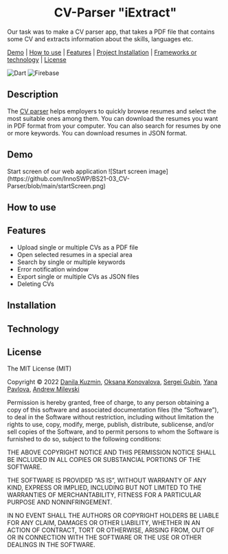 <h1 align="center"> CV-Parser "iExtract"</h1>

Our task was to make a CV parser app, that takes a PDF file that contains some CV and extracts information about the skills, languages etc.



[Demo](#demo) |
[How to use](#use) |
[Features](#features) |
[Project Installation](#installation) |
[Frameworks or technology](#framework) |
[License](#license)


![Dart](https://img.shields.io/badge/dart-%230175C2.svg?style=for-the-badge&logo=dart&logoColor=white)
![Firebase](https://img.shields.io/badge/firebase-%23039BE5.svg?style=for-the-badge&logo=firebase)

## Description

The [CV parser](https://cv-parser-265d0.firebaseapp.com/#/) helps employers to quickly browse resumes and select the most suitable ones among them. You can download the resumes you want in PDF format from your computer. You can also search for resumes by one or more keywords. You can download resumes in JSON format.
<!-- ![Dart](https://img.shields.io/badge/dart-%230175C2.svg?style=for-the-badge&logo=dart&logoColor=white)
![Firebase](https://img.shields.io/badge/firebase-%23039BE5.svg?style=for-the-badge&logo=firebase)

<img src="https://github.com/devicons/devicon/blob/master/icons/firebase/firebase-plain-wordmark.svg" title="Firebase" alt="Firebase" width="40" height="40"/>&nbsp; -->

<h2 name="demo">Demo</h2>
Start screen of our web application
 ![Start screen image](https://github.com/InnoSWP/BS21-03_CV-Parser/blob/main/startScreen.png)

<h2 name="use">How to use</h2>



<h2 name="features">Features</h2>

* Upload single or multiple CVs as a PDF file
* Open selected resumes in a special area 
* Search by single or multiple keywords
* Error notification window
* Export single or multiple CVs as JSON files
* Deleting CVs

<h2 name="installation">Installation</h2>

<h2 name="framework">Technology</h2>



<h2 name="lincense">License</h2>
The MIT License (MIT)

Copyright © 2022 [Danila Kuzmin](https://github.com/BikTracker), [Oksana Konovalova](https://github.com/ksko02), [Sergei Gubin](https://github.com/Uec3), [Yana Pavlova](https://github.com/nytakoe1), [Andrew Milevski](https://github.com/Neph0)

Permission is hereby granted, free of charge, to any person obtaining a copy of this software and associated documentation files (the “Software”), to deal in the Software without restriction, including without limitation the rights to use, copy, modify, merge, publish, distribute, sublicense, and/or sell copies of the Software, and to permit persons to whom the Software is furnished to do so, subject to the following conditions:

THE ABOVE COPYRIGHT NOTICE AND THIS PERMISSION NOTICE SHALL BE INCLUDED IN ALL COPIES OR SUBSTANCIAL PORTIONS OF THE SOFTWARE.

THE SOFTWARE IS PROVIDED “AS IS”, WITHOUT WARRANTY OF ANY KIND, EXPRESS OR IMPLIED, INCLUDING BUT NOT LIMITED TO THE WARRANTIES OF MERCHANTABILITY, FITNESS FOR A PARTICULAR PURPOSE AND NONINFRINGEMENT.

IN NO EVENT SHALL THE AUTHORS OR COPYRIGHT HOLDERS BE LIABLE FOR ANY CLAIM, DAMAGES OR OTHER LIABILITY, WHETHER IN AN ACTION OF CONTRACT, TORT OR OTHERWISE, ARISING FROM, OUT OF OR IN CONNECTION WITH THE SOFTWARE OR THE USE OR OTHER DEALINGS IN THE SOFTWARE.

